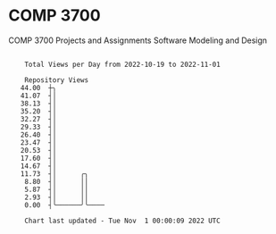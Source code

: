 # COMP 3700
COMP 3700 Projects and Assignments
Software Modeling and Design

```

    Total Views per Day from 2022-10-19 to 2022-11-01

    Repository Views
   44.00  ┼╮
   41.07  ┤│
   38.13  ┤│
   35.20  ┤│
   32.27  ┤│
   29.33  ┤│
   26.40  ┤│
   23.47  ┤│
   20.53  ┤│
   17.60  ┤│
   14.67  ┤│
   11.73  ┤│      ╭╮
    8.80  ┤│      ││
    5.87  ┤│      ││
    2.93  ┤│      ││
    0.00  ┤╰──────╯╰────

    Chart last updated - Tue Nov  1 00:00:09 2022 UTC
    
```
